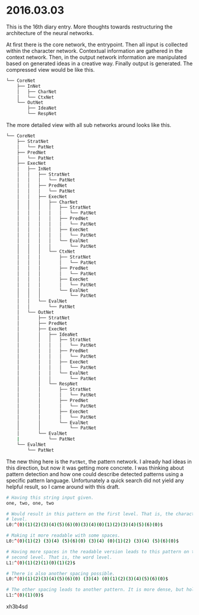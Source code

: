 # 2016.03.03
This is the 16th diary entry. More thoughts towards restructuring the
architecture of the neural networks.

At first there is the core network, the entrypoint. Then all input is collected
within the character network. Contextual information are gathered in the
context network. Then, in the output network information are manipulated based
on generated ideas in a creative way. Finally output is generated. The
compressed view would be like this.

```bash
└── CoreNet
    ├── InNet
    │   ├── CharNet
    │   └── CtxNet
    └── OutNet
        ├── IdeaNet
        └── RespNet
```

The more detailed view with all sub networks around looks like this.

```bash
└── CoreNet
    ├── StratNet
    │   └── PatNet
    ├── PredNet
    │   └── PatNet
    ├── ExecNet
    │   ├── InNet
    │   │   ├── StratNet
    │   │   │   └── PatNet
    │   │   ├── PredNet
    │   │   │   └── PatNet
    │   │   ├── ExecNet
    │   │   │   ├── CharNet
    │   │   │   │   ├── StratNet
    │   │   │   │   │   └── PatNet
    │   │   │   │   ├── PredNet
    │   │   │   │   │   └── PatNet
    │   │   │   │   ├── ExecNet
    │   │   │   │   │   └── PatNet
    │   │   │   │   └── EvalNet
    │   │   │   │       └── PatNet
    │   │   │   └── CtxNet
    │   │   │       ├── StratNet
    │   │   │       │   └── PatNet
    │   │   │       ├── PredNet
    │   │   │       │   └── PatNet
    │   │   │       ├── ExecNet
    │   │   │       │   └── PatNet
    │   │   │       └── EvalNet
    │   │   │           └── PatNet
    │   │   └── EvalNet
    │   │       └── PatNet
    │   └── OutNet
    │       ├── StratNet
    │       ├── PredNet
    │       ├── ExecNet
    │       │   ├── IdeaNet
    │       │   │   ├── StratNet
    │       │   │   │   └── PatNet
    │       │   │   ├── PredNet
    │       │   │   │   └── PatNet
    │       │   │   ├── ExecNet
    │       │   │   │   └── PatNet
    │       │   │   └── EvalNet
    │       │   │       └── PatNet
    │       │   └── RespNet
    │       │       ├── StratNet
    │       │       │   └── PatNet
    │       │       ├── PredNet
    │       │       │   └── PatNet
    │       │       ├── ExecNet
    │       │       │   └── PatNet
    │       │       └── EvalNet
    │       │           └── PatNet
    │       └── EvalNet
    |           └── PatNet
    └── EvalNet
        └── PatNet
```

The new thing here is the `PatNet`, the pattern network. I already had ideas in
this direction, but now it was getting more concrete. I was thinking about
pattern detection and how one could describe detected patterns using a specific
pattern language. Unfortunately a quick search did not yield any helpful
result, so I came around with this draft.

```bash
# Having this string input given.
one, two, one, two

# Would result in this pattern on the first level. That is, the character
# level.
L0:^(0)(1)(2)(3)(4)(5)(6)(0)(3)(4)(0)(1)(2)(3)(4)(5)(6)(0)$

# Making it more readable with some spaces.
L0:^(0)(1)(2) (3)(4) (5)(6)(0) (3)(4) (0)(1)(2) (3)(4) (5)(6)(0)$

# Having more spaces in the readable version leads to this pattern on the
# second level. That is, the word level.
L1:^(0)(1)(2)(1)(0)(1)(2)$

# There is also another spacing possible.
L0:^(0)(1)(2)(3)(4)(5)(6)(0) (3)(4) (0)(1)(2)(3)(4)(5)(6)(0)$

# The other spacing leads to another pattern. It is more dense, but holds less
L1:^(0)(1)(0)$
```

xh3b4sd
